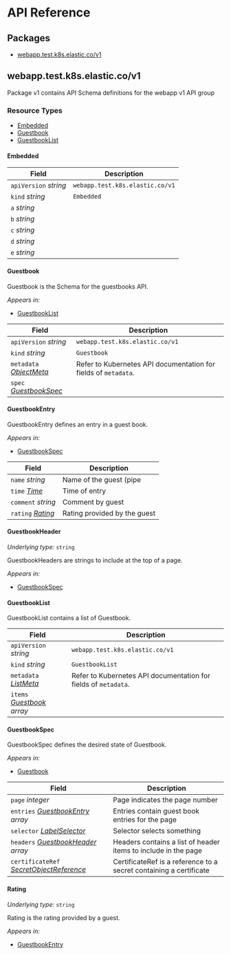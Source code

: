 # API Reference

## Packages
- [webapp.test.k8s.elastic.co/v1](#webapptestk8selasticcov1)


## webapp.test.k8s.elastic.co/v1

Package v1 contains API Schema definitions for the webapp v1 API group

### Resource Types
- [Embedded](#embedded)
- [Guestbook](#guestbook)
- [GuestbookList](#guestbooklist)



#### Embedded







| Field | Description |
| --- | --- |
| `apiVersion` _string_ | `webapp.test.k8s.elastic.co/v1`
| `kind` _string_ | `Embedded`
| `a` _string_ |  |
| `b` _string_ |  |
| `c` _string_ |  |
| `d` _string_ |  |
| `e` _string_ |  |


#### Guestbook



Guestbook is the Schema for the guestbooks API.

_Appears in:_
- [GuestbookList](#guestbooklist)

| Field | Description |
| --- | --- |
| `apiVersion` _string_ | `webapp.test.k8s.elastic.co/v1`
| `kind` _string_ | `Guestbook`
| `metadata` _[ObjectMeta](https://kubernetes.io/docs/reference/generated/kubernetes-api/v1.22/#objectmeta-v1-meta)_ | Refer to Kubernetes API documentation for fields of `metadata`. |
| `spec` _[GuestbookSpec](#guestbookspec)_ |  |


#### GuestbookEntry



GuestbookEntry defines an entry in a guest book.

_Appears in:_
- [GuestbookSpec](#guestbookspec)

| Field | Description |
| --- | --- |
| `name` _string_ | Name of the guest (pipe | should be escaped) |
| `time` _[Time](https://kubernetes.io/docs/reference/generated/kubernetes-api/v1.22/#time-v1-meta)_ | Time of entry |
| `comment` _string_ | Comment by guest |
| `rating` _[Rating](#rating)_ | Rating provided by the guest |


#### GuestbookHeader

_Underlying type:_ `string`

GuestbookHeaders are strings to include at the top of a page.

_Appears in:_
- [GuestbookSpec](#guestbookspec)



#### GuestbookList



GuestbookList contains a list of Guestbook.



| Field | Description |
| --- | --- |
| `apiVersion` _string_ | `webapp.test.k8s.elastic.co/v1`
| `kind` _string_ | `GuestbookList`
| `metadata` _[ListMeta](https://kubernetes.io/docs/reference/generated/kubernetes-api/v1.22/#listmeta-v1-meta)_ | Refer to Kubernetes API documentation for fields of `metadata`. |
| `items` _[Guestbook](#guestbook) array_ |  |


#### GuestbookSpec



GuestbookSpec defines the desired state of Guestbook.

_Appears in:_
- [Guestbook](#guestbook)

| Field | Description |
| --- | --- |
| `page` _integer_ | Page indicates the page number |
| `entries` _[GuestbookEntry](#guestbookentry) array_ | Entries contain guest book entries for the page |
| `selector` _[LabelSelector](https://kubernetes.io/docs/reference/generated/kubernetes-api/v1.22/#labelselector-v1-meta)_ | Selector selects something |
| `headers` _[GuestbookHeader](#guestbookheader) array_ | Headers contains a list of header items to include in the page |
| `certificateRef` _[SecretObjectReference](https://gateway-api.sigs.k8s.io/references/spec/#gateway.networking.k8s.io/v1beta1.SecretObjectReference)_ | CertificateRef is a reference to a secret containing a certificate |




#### Rating

_Underlying type:_ `string`

Rating is the rating provided by a guest.

_Appears in:_
- [GuestbookEntry](#guestbookentry)



